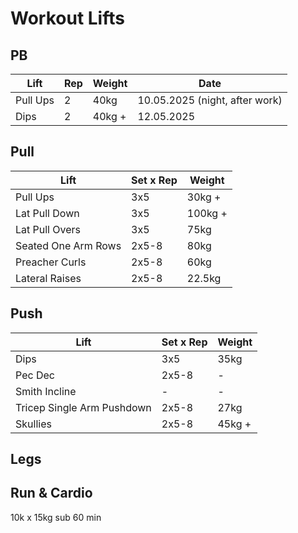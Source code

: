# Workout Lifts

## PB
| Lift | Rep | Weight | Date
|-------|-----|------|--------|
| Pull Ups | 2 | 40kg | 10.05.2025 (night, after work)
| Dips | 2 | 40kg + | 12.05.2025


## Pull

| Lift | Set x Rep | Weight |
|-------|-----|---------|
| Pull Ups | 3x5 | 30kg + |
| Lat Pull Down | 3x5 | 100kg + |
| Lat Pull Overs | 3x5 | 75kg |
| Seated One Arm Rows | 2x5-8 | 80kg |
| Preacher Curls | 2x5-8 | 60kg |
| Lateral Raises | 2x5-8 | 22.5kg |

## Push

| Lift | Set x Rep | Weight |
|-------|-----|---------|
| Dips | 3x5 | 35kg |
| Pec Dec | 2x5-8 | - |
| Smith Incline | - | - |
| Tricep Single Arm Pushdown | 2x5-8 | 27kg |
| Skullies | 2x5-8 | 45kg + |


## Legs



## Run & Cardio

10k x 15kg sub 60 min
